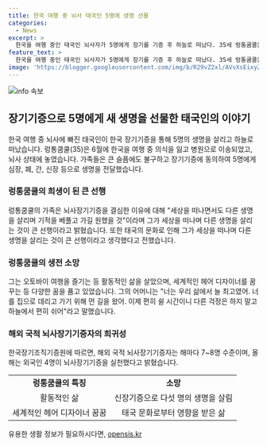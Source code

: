 ```yaml
---
title: 한국 여행 중 뇌사 태국인 5명에 생명 선물
categories:
  - News
excerpt: >
  한국을 여행 중인 태국인 뇌사자가 5명에게 장기를 기증 후 하늘로 떠났다. 35세 렁통쿰쿨은 사고 후 뇌사 상태에 놓였고, 가족들은 살아간다는 바램으로 장기 기증에 동의했다. 그는 미용사이자 헤어 디자이너를 꿈꾸는 사람으로, 가족과 오토바이 여행을 즐겼다. 뇌사장기기증원에 따르면 올해는 4명의 외국인이 장기기증을 실천했으며, 해외 국적 뇌사장기기증자는 연 7~8명 수준이라고 전했다.
feature_text: >
  한국을 여행 중인 태국인 뇌사자가 5명에게 장기를 기증 후 하늘로 떠났다. 35세 렁통쿰쿨은 사고 후 뇌사 상태에 놓였고, 가족들은 살아간다는 바램으로 장기 기증에 동의했다. 그는 미용사이자 헤어 디자이너를 꿈꾸는 사람으로, 가족과 오토바이 여행을 즐겼다. 뇌사장기기증원에 따르면 올해는 4명의 외국인이 장기기증을 실천했으며, 해외 국적 뇌사장기기증자는 연 7~8명 수준이라고 전했다.
image: 'https://blogger.googleusercontent.com/img/b/R29vZ2xl/AVvXsEixyZcFfHzMRdzZMjFBmAUKJYCLCGyLL1o632UiGVXcaFdKo_bkvkuCioo0uUKlGfBVcT3P84aROyZIXSBEx3Aw5nCQ3pTgDom1WDC4m8eifvWiAmWEEVb4x6G_l8C0QH225ldMjyaFvpxGEBGNO37VmDTDMHGhJPq73UglMfDca1-0aw/s1600/blogspot.png'
---
```


<p><img src="https://blogger.googleusercontent.com/img/b/R29vZ2xl/AVvXsEixyZcFfHzMRdzZMjFBmAUKJYCLCGyLL1o632UiGVXcaFdKo_bkvkuCioo0uUKlGfBVcT3P84aROyZIXSBEx3Aw5nCQ3pTgDom1WDC4m8eifvWiAmWEEVb4x6G_l8C0QH225ldMjyaFvpxGEBGNO37VmDTDMHGhJPq73UglMfDca1-0aw/s1600/blogspot.png" alt="info 속보" /></p>

<h2 data-ke-size="size26">장기기증으로 5명에게 새 생명을 선물한 태국인의 이야기</h2>

<p data-ke-size="size16">한국 여행 중 뇌사에 빠진 태국인이 한국 장기기증을 통해 5명의 생명을 살리고 하늘로 떠났습니다. 렁통쿰쿨(35)은 6월에 한국을 여행 중 의식을 잃고 병원으로 이송되었고, 뇌사 상태에 놓였습니다. 가족들은 큰 슬픔에도 불구하고 장기기증에 동의하여 5명에게 심장, 폐, 간, 신장 등으로 생명을 전달했습니다.</p>

<h3>렁통쿰쿨의 희생이 된 큰 선행</h3>

<p data-ke-size="size16">렁통쿰쿨의 가족은 뇌사장기기증을 결심한 이유에 대해 "세상을 떠나면서도 다른 생명을 살리며 기적을 베풀고 가길 원했을 것"이라며 그가 세상을 떠나며 다른 생명을 살리는 것이 큰 선행이라고 밝혔습니다. 또한 태국의 문화로 인해 그가 세상을 떠나며 다른 생명을 살리는 것이 큰 선행이라고 생각했다고 전했습니다.</p>

<h3>렁통쿰쿨의 생전 소망</h3>

<p data-ke-size="size16">그는 오토바이 여행을 즐기는 등 활동적인 삶을 살았으며, 세계적인 헤어 디자이너를 꿈꾸는 등 다양한 꿈을 품고 있었습니다. 그의 어머니는 "너는 우리 삶에서 늘 최고였어. 너를 집으로 데리고 가기 위해 먼 길을 왔어. 이제 편히 쉴 시간이니 다른 걱정은 하지 말고 하늘에서 편히 쉬어"라고 말했습니다.</p>

<h3>해외 국적 뇌사장기기증자의 희귀성</h3>

<p data-ke-size="size16">한국장기조직기증원에 따르면, 해외 국적 뇌사장기기증자는 해마다 7~8명 수준이며, 올해는 외국인 4명이 뇌사장기기증을 실천했다고 밝혔습니다.</p>

<table>
    <tr>
        <td style="text-align: center; height: 17px;"><b>렁통쿰쿨의 특징</b></td>
        <td style="text-align: center; height: 17px;"><b>소망</b></td>
    </tr>
    <tr>
        <td style="text-align: center; height: 17px;">활동적인 삶</td>
        <td style="text-align: center; height: 17px;">신장기증으로 다섯 명의 생명을 살림</td>
    </tr>
    <tr>
        <td style="text-align: center; height: 17px;">세계적인 헤어 디자이너 꿈꿈</td>
        <td style="text-align: center; height: 17px;">태국 문화로부터 영향을 받은 삶</td>
    </tr>
</table>
유용한 생활 정보가 필요하시다면, <a href="https://opensis.kr" rel="dofollow">opensis.kr</a>


